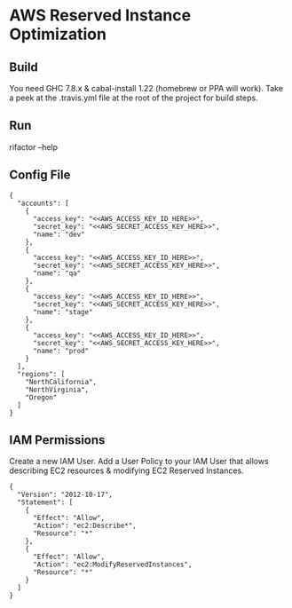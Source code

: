 # AWS Reserved Instance Optimization

## Build

You need GHC 7.8.x & cabal-install 1.22 (homebrew or PPA will
work). Take a peek at the .travis.yml file at the root of the
project for build steps.

## Run

rifactor &#x2013;help

## Config File

    {
      "accounts": [
        {
          "access_key": "<<AWS_ACCESS_KEY_ID_HERE>>",
          "secret_key": "<<AWS_SECRET_ACCESS_KEY_HERE>>",
          "name": "dev"
        },
        {
          "access_key": "<<AWS_ACCESS_KEY_ID_HERE>>",
          "secret_key": "<<AWS_SECRET_ACCESS_KEY_HERE>>",
          "name": "qa"
        },
        {
          "access_key": "<<AWS_ACCESS_KEY_ID_HERE>>",
          "secret_key": "<<AWS_SECRET_ACCESS_KEY_HERE>>",
          "name": "stage"
        },
        {
          "access_key": "<<AWS_ACCESS_KEY_ID_HERE>>",
          "secret_key": "<<AWS_SECRET_ACCESS_KEY_HERE>>",
          "name": "prod"
        }
      ],
      "regions": [
        "NorthCalifornia",
        "NorthVirginia",
        "Oregon"
      ]
    }

## IAM Permissions

Create a new IAM User.  Add a User Policy to your IAM User that
allows describing EC2 resources & modifying EC2 Reserved
Instances.

    {
      "Version": "2012-10-17",
      "Statement": [
        {
          "Effect": "Allow",
          "Action": "ec2:Describe*",
          "Resource": "*"
        },
        {
          "Effect": "Allow",
          "Action": "ec2:ModifyReservedInstances",
          "Resource": "*"
        }
      ]
    }
